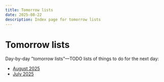 ```yaml
---
title: Tomorrow lists
date: 2025-08-22
description: Index page for tomorrow lists
---
```


# Tomorrow lists

Day-by-day "tomorrow lists"—TODO lists of things to do for the next day:

- [August 2025](/tomorrow-lists/2025-08)
- [July 2025](/tomorrow-lists/2025-07)
